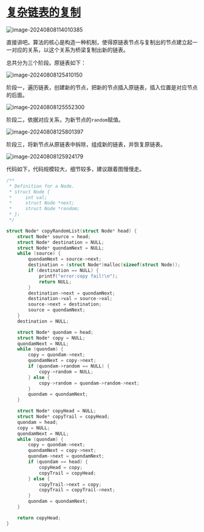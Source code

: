 # [复杂链表的复制](https://leetcode.cn/problems/copy-list-with-random-pointer/description/)

![image-20240808114010385](https://md-wind.oss-cn-nanjing.aliyuncs.com/md/202408081140584.png)

直接讲吧。算法的核心是构造一种机制，使得原链表节点与复制出的节点建立起一一对应的关系，以这个关系为桥梁复制出新的链表。

总共分为三个阶段。原链表如下：

![image-20240808125410150](https://md-wind.oss-cn-nanjing.aliyuncs.com/md/202408081254222.png)

阶段一，遍历链表，创建新的节点，把新的节点插入原链表，插入位置是对应节点的后面。

![image-20240808125552300](https://md-wind.oss-cn-nanjing.aliyuncs.com/md/202408081255372.png)

阶段二，依据对应关系，为新节点的`random`赋值。

![image-20240808125801397](https://md-wind.oss-cn-nanjing.aliyuncs.com/md/202408081258458.png)

阶段三，将新节点从原链表中拆除，组成新的链表，并恢复原链表。

![image-20240808125924179](https://md-wind.oss-cn-nanjing.aliyuncs.com/md/202408081259233.png)

代码如下，代码规模较大，细节较多，建议跟着图慢慢走。

```c
/**
 * Definition for a Node.
 * struct Node {
 *     int val;
 *     struct Node *next;
 *     struct Node *random;
 * };
 */

struct Node* copyRandomList(struct Node* head) {
    struct Node* source = head;
    struct Node* destination = NULL;
    struct Node* quondamNext = NULL;
    while (source) {
        quondamNext = source->next;
        destination = (struct Node*)malloc(sizeof(struct Node));
        if (destination == NULL) {
            printf("error:copy fail!\n");
            return NULL;
        }
        destination->next = quondamNext;
        destination->val = source->val;
        source->next = destination;
        source = quondamNext;
    }
    destination = NULL;

    struct Node* quondam = head;
    struct Node* copy = NULL;
    quondamNext = NULL;
    while (quondam) {
        copy = quondam->next;
        quondamNext = copy->next;
        if (quondam->random == NULL) {
            copy->random = NULL;
        } else {
            copy->random = quondam->random->next;
        }
        quondam = quondamNext;
    }

    struct Node* copyHead = NULL;
    struct Node* copyTrail = copyHead;
    quondam = head;
    copy = NULL;
    quondamNext = NULL;
    while (quondam) {
        copy = quondam->next;
        quondamNext = copy->next;
        quondam->next = quondamNext;
        if (quondam == head) {
            copyHead = copy;
            copyTrail = copyHead;
        } else {
            copyTrail->next = copy;
            copyTrail = copyTrail->next;
        }
        quondam = quondamNext;
    }

    return copyHead;
}
```

